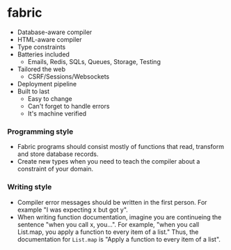 # fabric


* Database-aware compiler
* HTML-aware compiler
* Type constraints
* Batteries included
  - Emails, Redis, SQLs, Queues, Storage, Testing
* Tailored the web
  - CSRF/Sessions/Websockets
* Deployment pipeline
* Built to last
  - Easy to change
  - Can't forget to handle errors
  - It's machine verified


### Programming style

* Fabric programs should consist mostly of functions that read, transform and
  store database records.
* Create new types when you need to teach the compiler about a constraint of
  your domain.

### Writing style

* Compiler error messages should be written in the first person. For example
  "I was expecting x but got y".
* When writing function documentation, imagine you are continueing the sentence
  "when you call x, you...". For example, "when you call List.map, you apply a
  function to every item of a list." Thus, the documentation for `List.map` is
  "Apply a function to every item of a list".
